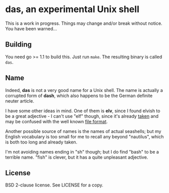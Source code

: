 das, an experimental Unix shell
===============================

This is a work in progress. Things may change and/or break without notice. You
have been warned...

Building
--------

You need go >= 1.1 to build this. Just run `make`. The resulting binary is
called `das`.

Name
----

Indeed, **das** is not a very good name for a Unix shell. The name is actually
a corrupted form of **dash**, which also happens to be the German definite
neuter article.

I have some other ideas in mind. One of them is **elv**, since I found elvish
to be a great adjective - I can't use "elf" though, since it's already
[taken](http://www.cs.cmu.edu/~fp/elf.html) and may be confused with the well
known [file
format](http://en.wikipedia.org/wiki/Executable_and_Linkable_Format).

Another possible source of names is the names of actual seashells; but my
English vocabulary is too small for me to recall any beyond "nautilus", which
is both too long and already taken.

I'm not avoiding names ending in "sh" though; but I do find "bash" to be a
terrible name. "fish" is clever, but it has a quite unpleasant adjective.

License
-------

BSD 2-clause license.  See LICENSE for a copy.
